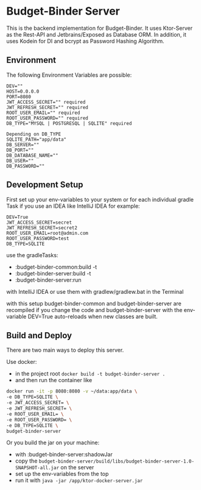 # Budget-Binder Server

This is the backend implementation for Budget-Binder.
It uses Ktor-Server as the Rest-API and Jetbrains/Exposed as Database ORM.
In addition, it uses Kodein for DI and bcrypt as Password Hashing Algorithm.

## Environment

The following Environment Variables are possible:
```
DEV=""
HOST=0.0.0.0
PORT=8080
JWT_ACCESS_SECRET="" required
JWT_REFRESH_SECRET="" required
ROOT_USER_EMAIL="" required
ROOT_USER_PASSWORD="" required
DB_TYPE="MYSQL | POSTGRESQL | SQLITE" required

Depending on DB_TYPE
SQLITE_PATH="app/data"
DB_SERVER=""
DB_PORT=""
DB_DATABASE_NAME=""
DB_USER=""
DB_PASSWORD=""
```

## Development Setup

First set up your env-variables to your system or for each individual gradle Task if you use an IDEA like IntelliJ IDEA for example:
```
DEV=True
JWT_ACCESS_SECRET=secret
JWT_REFRESH_SECRET=secret2
ROOT_USER_EMAIL=root@admin.com
ROOT_USER_PASSWORD=test
DB_TYPE=SQLITE
```

use the gradleTasks:
- :budget-binder-common:build -t
- :budget-binder-server:build -t
- :budget-binder-server:run

with IntelliJ IDEA or use them with gradlew/gradlew.bat in the Terminal

with this setup budget-binder-common and budget-binder-server are recompiled if you change the code and budget-binder-server with the env-variable DEV=True auto-reloads when new classes are built.

## Build and Deploy

There are two main ways to deploy this server. 

Use docker:
- in the project root `docker build -t budget-binder-server .`
- and then run the container like
```bash
docker run -it -p 8080:8080 -v ~/data:app/data \
-e DB_TYPE=SQLITE \
-e JWT_ACCESS_SECRET= \
-e JWT_REFRESH_SECRET= \
-e ROOT_USER_EMAIL= \
-e ROOT_USER_PASSWORD= \
-e DB_TYPE=SQLITE \
budget-binder-server
```

Or you build the jar on your machine:
- with :budget-binder-server:shadowJar
- copy the `budget-binder-server/build/libs/budget-binder-server-1.0-SNAPSHOT-all.jar` on the server
- set up the env-variables from the top
- run it with `java -jar /app/ktor-docker-server.jar`